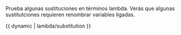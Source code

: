 Prueba algunas sustituciones en términos lambda. Verás que algunas sustitutciones requieren renombrar variables ligadas.

{{ dynamic | lambda/substitution }}